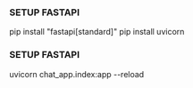 ### SETUP FASTAPI ###
pip install "fastapi[standard]"
pip install uvicorn 

### SETUP FASTAPI ###
uvicorn chat_app.index:app --reload
